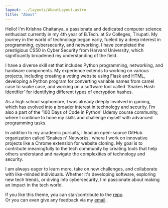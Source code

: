 ```yaml
---
layout: ../layouts/AboutLayout.astro
title: "About"
---
```


Hello! I'm Krishna Chaitanya, a passionate and dedicated computer science enthusiast currently in my 4th year of B.Tech. at Sv Colleges, Tirupati. My journey in the world of technology began early, fueled by a deep interest in programming, cybersecurity, and networking. I have completed the prestigious CS50 in Cyber Security from Harvard University, which significantly broadened my understanding of the field.	</p>

<!--[my personal blog](https://krishnablogs.netlify.app).-->

I have a diverse skill set that includes Python programming, networking, and hardware components. My experience extends to working on various projects, including creating a voting website using Flask and HTML, developing a Python program for converting variable names from camel case to snake case, and working on a software tool called 'Snakes Hash Identifier' for identifying different types of encryption hashes.

As a high school sophomore, I was already deeply involved in gaming, which has evolved into a broader interest in technology and security. I’m also a part of the '100 Days of Code in Python' Udemy course community, where I continue to hone my skills and challenge myself with advanced programming tasks.


<!--<div>
  <img src="/assets/dev.svg" class="sm:w-1/2 mx-auto" alt="coding dev illustration">
</div>
## Tech Stack

This theme is written in vanilla JavaScript (+ TypeScript for type checking) and a little bit of ReactJS for some interactions. TailwindCSS is used for styling; and Markdown is used for blog contents.-->

In addition to my academic pursuits, I lead an open-source GitHub organization called 'Snakes n' Networks,' where I work on innovative projects like a Chrome extension for website cloning. My goal is to contribute meaningfully to the tech community by creating tools that help others understand and navigate the complexities of technology and security.


I am always eager to learn more, take on new challenges, and collaborate with like-minded individuals. Whether it's developing software, exploring new tech trends, or diving into cybersecurity, I'm passionate about making an impact in the tech world.


If you like this theme, you can star/contribute to the [repo](https://github.com/ekrishnachaitanya2004/krishna-BLogs).  
Or you can even give any feedback via my [email](mailto:ekrishnachaitanya2004@gmail.com).
